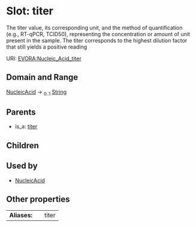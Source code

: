 
# Slot: titer

The titer value, its corresponding unit, and the method of quantification (e.g., RT-qPCR, TCID50), representing the concentration or amount of unit present in the sample. The titer corresponds to the highest dilution factor that still yields a positive reading

URI: [EVORA:Nucleic_Acid_titer](https://evora-project.eu/Nucleic_Acid_titer)


## Domain and Range

[NucleicAcid](NucleicAcid.md) &#8594;  <sub>0..1</sub> [String](types/String.md)

## Parents

 *  is_a: [titer](titer.md)

## Children


## Used by

 * [NucleicAcid](NucleicAcid.md)

## Other properties

|  |  |  |
| --- | --- | --- |
| **Aliases:** | | titer |